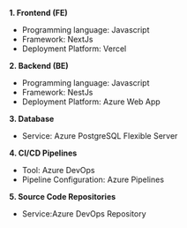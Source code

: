 **1. Frontend (FE)**
- Programming language: Javascript
- Framework: NextJs
- Deployment Platform: Vercel

**2. Backend (BE)**
- Programming language: Javascript
- Framework: NestJs
- Deployment Platform: Azure Web App

**3. Database**
- Service: Azure PostgreSQL Flexible Server

**4. CI/CD Pipelines**
- Tool: Azure DevOps
- Pipeline Configuration: Azure Pipelines

**5. Source Code Repositories**
- Service:Azure DevOps Repository